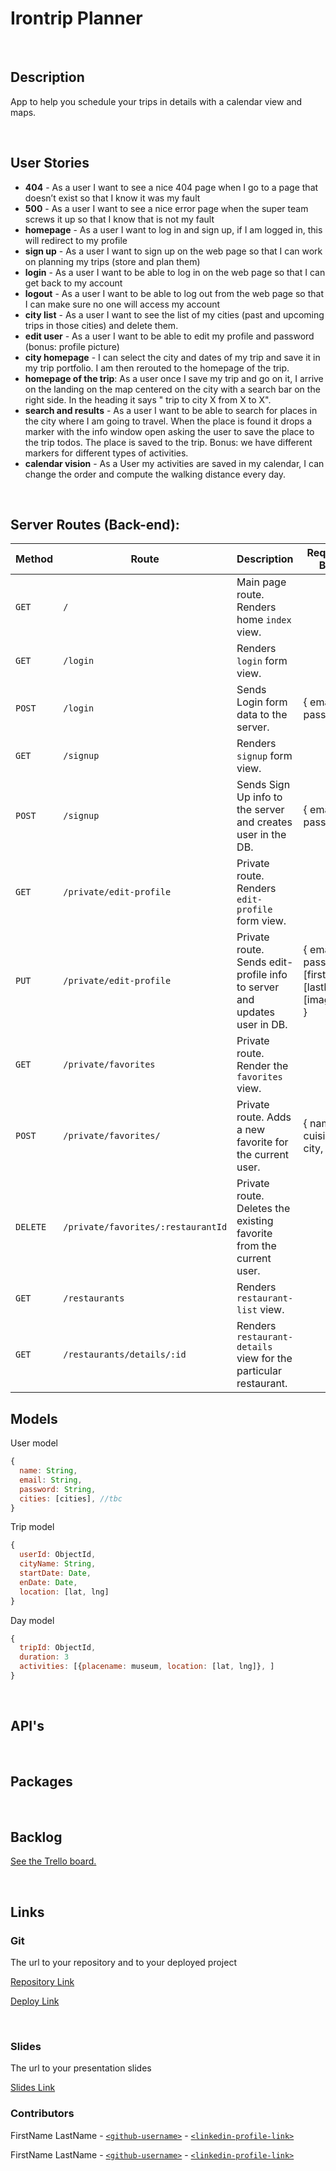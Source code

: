 # Irontrip Planner

<br>

## Description

App to help you schedule your trips in details with a calendar view and maps.

<br>

## User Stories

- **404** - As a user I want to see a nice 404 page when I go to a page that doesn’t exist so that I know it was my fault
- **500** - As a user I want to see a nice error page when the super team screws it up so that I know that is not my fault
- **homepage** - As a user I want to log in and sign up, if I am logged in, this will redirect to my profile
- **sign up** - As a user I want to sign up on the web page so that I can work on planning my trips (store and plan them)
- **login** - As a user I want to be able to log in on the web page so that I can get back to my account
- **logout** - As a user I want to be able to log out from the web page so that I can make sure no one will access my account
- **city list** - As a user I want to see the list of my cities (past and upcoming trips in those cities) and delete them.
- **edit user** - As a user I want to be able to edit my profile and password (bonus: profile picture)
- **city homepage** - I can select the city and dates of my trip and save it in my trip portfolio. I am then rerouted to the homepage of the trip.
- **homepage of the trip**: As a user once I save my trip and go on it, I arrive on the landing on the map centered on the city with a search bar on the right side. In the heading it says " trip to city X from X to X".
- **search and results** - As a user I want to be able to search for places in the city where I am going to travel. When the place is found it drops a marker with the info window open asking the user to save the place to the trip todos. The place is saved to the trip. Bonus: we have different markers for different types of activities.
- **calendar vision** - As a User my activities are saved in my calendar, I can change the order and compute the walking distance every day.

<br>

## Server Routes (Back-end):

| **Method** | **Route**                          | **Description**                                                          | Request - Body                                           |
| ---------- | ---------------------------------- | ------------------------------------------------------------------------ | -------------------------------------------------------- |
| `GET`      | `/`                                | Main page route. Renders home `index` view.                              |                                                          |
| `GET`      | `/login`                           | Renders `login` form view.                                               |                                                          |
| `POST`     | `/login`                           | Sends Login form data to the server.                                     | { email, password }                                      |
| `GET`      | `/signup`                          | Renders `signup` form view.                                              |                                                          |
| `POST`     | `/signup`                          | Sends Sign Up info to the server and creates user in the DB.             | { email, password }                                      |
| `GET`      | `/private/edit-profile`            | Private route. Renders `edit-profile` form view.                         |                                                          |
| `PUT`      | `/private/edit-profile`            | Private route. Sends edit-profile info to server and updates user in DB. | { email, password, [firstName], [lastName], [imageUrl] } |
| `GET`      | `/private/favorites`               | Private route. Render the `favorites` view.                              |                                                          |
| `POST`     | `/private/favorites/`              | Private route. Adds a new favorite for the current user.                 | { name, cuisine, city, }                                 |
| `DELETE`   | `/private/favorites/:restaurantId` | Private route. Deletes the existing favorite from the current user.      |                                                          |
| `GET`      | `/restaurants`                     | Renders `restaurant-list` view.                                          |                                                          |
| `GET`      | `/restaurants/details/:id`         | Renders `restaurant-details` view for the particular restaurant.         |                                                          |

## Models

User model

```javascript
{
  name: String,
  email: String,
  password: String,
  cities: [cities], //tbc
}

```

Trip model

```javascript
{
  userId: ObjectId,
  cityName: String,
  startDate: Date,
  enDate: Date,
  location: [lat, lng]
}

```

Day model

```javascript
{
  tripId: ObjectId,
  duration: 3
  activities: [{placename: museum, location: [lat, lng]}, ]
}

```

<br>

## API's

<br>

## Packages

<br>

## Backlog

[See the Trello board.](https://trello.com/b/Ni3giVKf/ironhackproject)

<br>

## Links

### Git

The url to your repository and to your deployed project

[Repository Link]()

[Deploy Link]()

<br>

### Slides

The url to your presentation slides

[Slides Link](https://docs.google.com/presentation/d/1P5FIi0vHZBUcgUtmt1M4_lLCO5dwdJ4UOgtJa4ehGfk/edit?usp=sharing)

### Contributors

FirstName LastName - [`<github-username>`](https://github.com/person1-username) - [`<linkedin-profile-link>`](https://www.linkedin.com/in/person1-username)

FirstName LastName - [`<github-username>`](https://github.com/person2-username) - [`<linkedin-profile-link>`](https://www.linkedin.com/in/person2-username)
